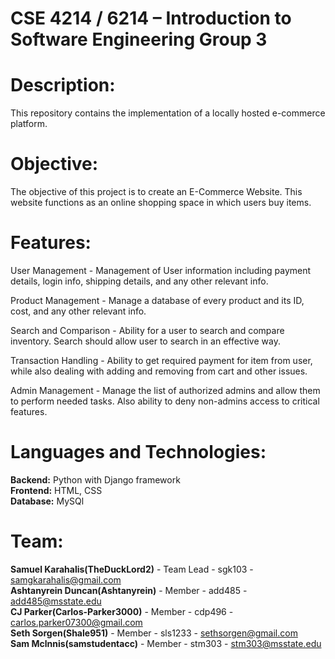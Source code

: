 # CSE 4214 / 6214 – Introduction to Software Engineering Group 3 

# **Description:**  
This repository contains the implementation of a locally hosted e-commerce platform. 

# **Objective:**
The objective of this project is to create an E-Commerce Website. This website functions as an online shopping space in which users buy items.

# **Features:**
User Management - Management of User information including payment details, login info, shipping details, and any other relevant info.

Product Management - Manage a database of every product and its ID, cost, and any other relevant info.

Search and Comparison - Ability for a user to search and compare inventory. Search should allow user to search in an effective way.

Transaction Handling - Ability to get required payment for item from user, while also dealing with adding and removing from cart and other issues.

Admin Management - Manage the list of authorized admins and allow them to perform needed tasks. Also ability to deny non-admins access to critical features.

# **Languages and Technologies:**
**Backend:** Python with Django framework  
**Frontend:** HTML, CSS  
**Database:** MySQl   

# **Team:**  
**Samuel Karahalis(TheDuckLord2)** - Team Lead - sgk103 - samgkarahalis@gmail.com  
**Ashtanyrein Duncan(Ashtanyrein)** - Member - add485 - add485@msstate.edu  
**CJ Parker(Carlos-Parker3000)** - Member - cdp496 - carlos.parker07300@gmail.com  
**Seth Sorgen(Shale951)** - Member - sls1233 - sethsorgen@gmail.com  
**Sam Mclnnis(samstudentacc)** - Member - stm303 - stm303@msstate.edu 

